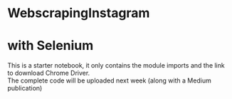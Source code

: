 # WebscrapingInstagram

# with Selenium
<p>
This is a starter notebook, it only contains the module imports and the link to download Chrome Driver.
<br>
The complete code will be uploaded next week (along with a Medium publication)
